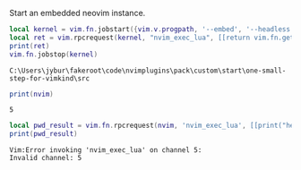 Start an embedded neovim instance.


```lua
local kernel = vim.fn.jobstart({vim.v.progpath, '--embed', '--headless'}, {rpc = true})
local ret = vim.rpcrequest(kernel, "nvim_exec_lua", [[return vim.fn.getcwd()]], {})
print(ret)
vim.fn.jobstop(kernel)
```
```output[21](8/26/2023 9:52:17 PM)
C:\Users\jybur\fakeroot\code\nvimplugins\pack\custom\start\one-small-step-for-vimkind\src
```


```lua
print(nvim)
```
```output[13](8/26/2023 9:50:41 PM)
5
```

```lua
local pwd_result = vim.fn.rpcrequest(nvim, 'nvim_exec_lua', [[print("hello")]], {})
print(pwd_result)
```
```output[14](8/26/2023 9:50:43 PM)
Vim:Error invoking 'nvim_exec_lua' on channel 5:
Invalid channel: 5
```

